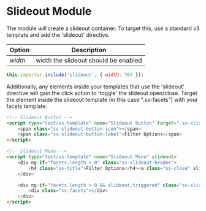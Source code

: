 # Slideout Module

The module <i>will</i> create a slideout container. To target this, use a standard v3 template and add the 'slideout' directive.

|Option|Description|
|------|-----------|
|*width*|width the slideout should be enabled|

```js
this.importer.include('slideout', { width: 767 });
```

Additionally, any elements inside your templates that use the 'slideout' directive will gain the click action to 'toggle' the slideout open/close.
Target the element inside the slideout template (in this case ".ss-facets") with your facets template.

```html
<!-- Slideout Button -->
<script type="text/ss-template" name="Slideout Button" target=".ss-slideout-button">
	<span class="ss-slideout-button-icon"></span>
	<span class="ss-slideout-button-label">Filter Options</span>
</script>
```

```html
<!-- Slideout Menu -->
<script type="text/ss-template" name="Slideout Menu" slideout>
	<div ng-if="facets.length > 0" class="ss-slideout-header">
		<h4 class="ss-title">Filter Options</h4><a class="ss-close" slideout></a>
	</div>

	<div ng-if="facets.length > 0 && slideout.triggered" class="ss-slideout-facets" ng-swipe-left="slideout.toggleSlideout()">
		<div class="ss-facets"></div>
	</div>
</script>
```
